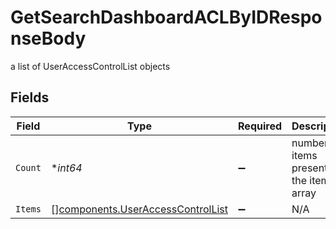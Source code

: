 # GetSearchDashboardACLByIDResponseBody

a list of UserAccessControlList objects


## Fields

| Field                                                                                  | Type                                                                                   | Required                                                                               | Description                                                                            |
| -------------------------------------------------------------------------------------- | -------------------------------------------------------------------------------------- | -------------------------------------------------------------------------------------- | -------------------------------------------------------------------------------------- |
| `Count`                                                                                | **int64*                                                                               | :heavy_minus_sign:                                                                     | number of items present in the items array                                             |
| `Items`                                                                                | [][components.UserAccessControlList](../../models/components/useraccesscontrollist.md) | :heavy_minus_sign:                                                                     | N/A                                                                                    |